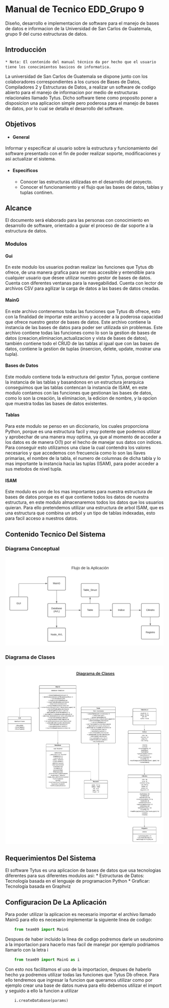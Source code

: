 # Manual de Tecnico EDD_Grupo 9

Diseño, desarrollo e implementacion de software para el manejo de bases de datos e informacion de la Universidad de San Carlos de Guatemala, grupo 9 del curso estructuras de datos.

## Introducción
    * Nota: El contenido del manual técnico da por hecho que el usuario tiene los conocimientos basicos de informatica.
La universidad de San Carlos de Guatemala se dispone junto con los colaboradores correspondientes a los cursos de Bases de Datos, Compiladores 2 y Estructuras de Datos, a realizar un software de codigo abierto para el manejo de informacion por medio de estructuras relacionales llamado Tytus. Dicho software tiene como proposito poner a disposicion una aplicacion simple pero poderosa para el manejo de bases de datos, por lo cual se detalla el desarrollo del software.

## Objetivos
* #### General
Informar y especificar al usuario sobre la estructura y funcionamiento del software presentado con el fin de poder realizar soporte, modificaciones y asi actualizar el sistema.

* #### Especificos
    * Conocer las estructuras utilizadas en el desarrollo del proyecto.
    * Conocer el funcionamiento y el flujo que las bases de datos, tablas y tuplas continen.

## Alcance
El documento será elaborado para las personas con conocimiento en desarrollo de software, orientado a guiar el proceso de dar soporte a la estructura de datos.

### Modulos 

#### Gui
En este modulo los usuarios podran realizar las funciones que Tytus db ofrece, de una manera grafica para ser mas accesible y entendible para cualquier usuario que desee utilizar nuestro gestor de bases de datos. Cuenta con diferentes ventanas para la navegabilidad. Cuenta con lector de archivos CSV para agilizar la carga de datos a las bases de datos creadas.

#### MainG
En este archivo contenemos todas las funciones que Tytus db ofrece, esto con la finalidad de importar este archivo y acceder a la poderosa capacidad que ofrece nuestro gestor de bases de datos. Este archivo contiene la instancia de las bases de datos para poder ser utilizada sin problemas. Este archivo contiene todas las funciones como lo son la gestion de bases de datos (creacion,eliminacion,actualizacion y vista de bases de datos), también contiene todo el CRUD de las tablas al igual que con las bases de datos, contiene la gestion de tuplas (insercion, delete, update, mostrar una tupla).

#### Bases de Datos
Este modulo contiene toda la estructura del gestor Tytus, porque contiene la instancia de las tablas y basandonos en un estructura jerarquica conseguimos que las tablas contencan la instancia de ISAM, en este modulo contamos con las funciones que gestionan las bases de datos, como lo son la creación, la eliminacion, la edicion de nombre, y la opcion que muestra todas las bases de datos existentes.

#### Tablas
Para este modulo se penso en un diccionario, los cuales proporciona Python, porque es una estructura facil y muy potente que podemos utilizar y aprobechar de una manera muy optima, ya que al momento de acceder a los datos es de manera O(1) por el hecho de manejar sus datos con indices. Para conseguir esto utilizamos una clase la cual contendra los valores necesarios y que accedemos con frecuencia como lo son las llaves primarias, el nombre de la tabla, el numero de columnas de dicha tabla y lo mas importante la instancia hacia las tuplas (ISAM), para poder acceder a sus metodos de nivel tupla.

#### ISAM
Este modulo es uno de los mas importantes para nuestra estructura de bases de datos porque es el que contiene todos los datos de nuestra estructura, en este modulo almacenaremos todos los datos que los usuarios quieran. Para ello pretendemos utilizar una estructura de arbol ISAM, que es una estructura que combina un arbol y un tipo de tablas indexadas, esto para facil acceso a nuestros datos.

## Contenido Tecnico Del Sistema

### Diagrama Conceptual
![D](./img/DiagramaConceptual.png)

### Diagrama de Clases
![D](./img/DiagramaDeClases.png)

## Requerimientos Del Sistema
El software Tytus es una aplicacion de bases de datos que usa tecnologias diferentes para sus diferentes modulos asi:
    * Estructuras de Datos: Tecnología basada en el lenguaje de programacion Python 
    * Graficar: Tecnología basada en Graphviz

## Configuracion De La Aplicación

Para poder utilizar la aplicacion es necesario importar el archivo llamado MainG para ello es necesario implementar la siguiente linea de codigo:

```python
	from team09 import MainG
```
Despues de haber incluido la linea de codigo podremos darle un seudonimo a la importacion para hacerlo mas facil de manejar por ejemplo podriamos llamarlo con la letra i 

```python
	from team09 import MainG as i
```
Con esto nos facilitamos el uso de la importacion, despues de haberlo hecho ya podremos utilizar todas las funciones que Tytus Db ofrece. 
Para ello tendremos que ingresar la funcion que queramos utilizar como por ejemplo crear una base de datos nueva para ello debemos utilizar el import y seguido a ello la funcion a utilizar

```python
	i.createDatabase(params)
```